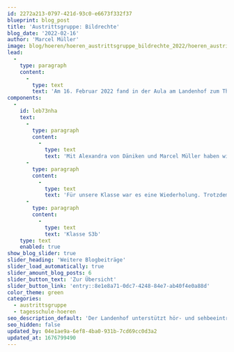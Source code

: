 ```yaml
---
id: 2272a213-0797-421d-93c0-e6673f332f37
blueprint: blog_post
title: 'Austrittsgruppe: Bildrechte'
blog_date: '2022-02-16'
author: 'Marcel Müller'
image: blog/hoeren/hoeren_austrittsgruppe_bildrechte_2022/hoeren_austrittsgruppe_bildrechte_2022.jpg
lead:
  -
    type: paragraph
    content:
      -
        type: text
        text: 'Am 16. Februar 2022 fand in der Aula am Landenhof zum Thema Medienkompetenz ein Anlass mit der Austrittsgruppe statt.'
components:
  -
    id: leb73nha
    text:
      -
        type: paragraph
        content:
          -
            type: text
            text: 'Mit Alexandra von Däniken und Marcel Müller haben wir diskutiert, dass man die Erlaubnis von Personen auf Fotos braucht, die man veröffentlichen möchte. Auch Kommentare zu Fotos waren ein wichtiges Thema. Man muss sich bewusst sein, dass diese positiv oder negativ sein können. Wir haben auch gelernt, wie Hashtags verwendet werden.'
      -
        type: paragraph
        content:
          -
            type: text
            text: 'Für unsere Klasse war es eine Wiederholung. Trotzdem hat es nicht geschadet, wieder einmal darüber zu sprechen.'
      -
        type: paragraph
        content:
          -
            type: text
            text: 'Klasse S3b'
    type: text
    enabled: true
show_blog_slider: true
slider_heading: 'Weitere Blogbeiträge'
slider_load_automatically: true
slider_amount_blog_posts: 6
slider_button_text: 'Zur Übersicht'
slider_button_link: 'entry::8e1e8a71-0dc7-4248-84e7-ab40f4e0a88d'
color_theme: green
categories:
  - austrittsgruppe
  - tagesschule-hoeren
seo_description_default: 'Der Landenhof unterstützt hör- und sehbeeinträchtigte Kinder & Jugendliche in ihrem selbstbestimmten Leben durch Förderung ihrer Fähigkeiten & Entwicklung'
seo_hidden: false
updated_by: 04e1ae9a-6ef8-4ba0-931b-7cd69cc0d3a2
updated_at: 1676799490
---
```

